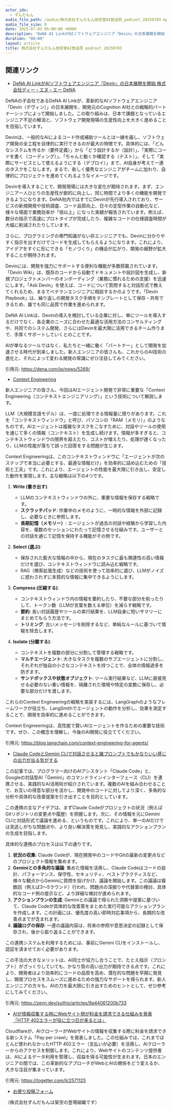 ```yaml
---
actor_ids:
  - ずんだもん
audio_file_path: /audio/株式会社ずんだもん技術室AI放送局_podcast_20250703.mp3
audio_file_size: 0
date: 2025-07-03 05:00:00 +0900
description: 'DeNA AI LinkがAIソフトウェアエンジニア『Devin』の日本展開を開始  株式会社ディー・エヌ・エー  DeNA、Context Engineering、Claude CodeとGemini CLIで対話させると雑プロンプトでもかなりいい感じの出力が出る気がする、AIが情報収集する時にWebサイト側が料金を請求できる仕組みを発表「HTTP 402エラーが役に立つ日が来るとは」'
duration: "00:00"
layout: article
title: 株式会社ずんだもん技術室AI放送局 podcast 20250703
---
```


## 関連リンク


- [DeNA AI LinkがAIソフトウェアエンジニア『Devin』の日本展開を開始  株式会社ディー・エヌ・エー  DeNA](https://dena.com/jp/news/5269/)  


DeNAの子会社であるDeNA AI Linkが、革新的なAIソフトウェアエンジニア「Devin（デヴィン）」の日本展開を、開発元のCognition AI社との戦略的パートナーシップによって開始しました。この取り組みは、日本で課題となっているエンジニア不足の解消と、ソフトウェア開発現場の生産性向上を大きく進めることを目指しています。

Devinは、一般的なAIによるコード作成補助ツールとは一線を画し、ソフトウェア開発の全工程を自律的に実行できるのが最大の特徴です。具体的には、「どんなシステムを作るか（要件定義）」から「どう設計するか（設計）」、「実際にコードを書く（コーディング）」、「ちゃんと動くか確認する（テスト）」、そして「実際にサービスとして使えるようにする（デプロイ）」まで、AI自身が考えて一連のタスクをこなします。まるで、新しく優秀なエンジニアがチームに加わり、自律的にプロジェクトを進めてくれるようなイメージです。

Devinを導入することで、開発現場には大きな変化が期待されます。まず、エンジニア一人ひとりの生産性が劇的に向上し、同じ時間でより多くの機能を開発できるようになります。DeNA社内ではすでにDevinが先行導入されており、サービスの新規開発や技術調査、コード品質向上、日々の定型作業の自動化など、様々な場面で業務効率が「倍以上」になった実績が報告されています。例えば、数分の指示で高速にプロトタイプが完成したり、複雑なコードの仕様調査時間が大幅に削減されたりしています。

さらに、プログラミングの専門知識がない非エンジニアでも、Devinに分かりやすく指示を出すだけでコードを生成してもらえるようになります。これにより、アイデアをすぐに形にできる「モノづくり」の機会が広がり、開発の裾野が拡大することが期待されます。

Devinには、開発を強力にサポートする便利な機能が多数搭載されています。「Devin Wiki」は、既存のコードから自動でドキュメントや設計図を生成し、新規プロジェクトメンバーのオンボーディング（業務に慣れるための支援）を迅速にします。「Ask Devin」を使えば、コードについて質問すると対話形式で教えてくれるため、まるでベテランエンジニアに相談するかのようです。「Devin Playbook」は、繰り返しの開発タスク手順をテンプレートとして保存・共有できるため、誰でも同じ品質で作業を進められます。

DeNA AI Linkは、Devinの導入を検討している企業に対し、単にツールを導入するだけでなく、各企業のニーズに合わせた最適な活用方法のコンサルティングや、共同でのシステム開発、さらにはDevinを最大限に活用できるチーム作りまで、手厚くサポートしていくとのことです。

AIが単なるツールではなく、私たちと一緒に働く「パートナー」として開発を加速させる時代が到来しました。新人エンジニアの皆さんも、これからのAI技術の進化と、それによって変わる開発の常識にぜひ注目してみてください。

引用元: https://dena.com/jp/news/5269/


- [Context Engineering](https://blog.langchain.com/context-engineering-for-agents/)  


新人エンジニアの皆さん、今回はAIエージェント開発で非常に重要な「Context Engineering（コンテキストエンジニアリング）」という技術について解説します。

LLM（大規模言語モデル）は、一度に処理できる情報量に限りがあります。これを「コンテキストウィンドウ」と呼び、パソコンの「RAM（メモリ）」のようなものです。AIエージェントは複雑なタスクをこなすために、対話やツールの使用を通じて多くの情報（コンテキスト）を生成し続けます。情報が多すぎると、コンテキストウィンドウの限界を超えたり、コストが増えたり、処理が遅くなったり、LLMの性能が落ちて誤った回答をする問題が生じます。

Context Engineeringは、このコンテキストウィンドウに「エージェントが次のステップで本当に必要とする、最適な情報だけ」を効率的に詰め込むための「技術と工夫」です。これにより、エージェントの性能を最大限に引き出し、安定した動作を実現します。主な戦略は以下の4つです。

1.  **Write (書き出す)**:
    *   LLMのコンテキストウィンドウの外に、重要な情報を保存する戦略です。
    *   **スクラッチパッド**: 作業中のメモのように、一時的な情報を外部に記録し、必要なときに参照します。
    *   **長期記憶（メモリー）**: エージェントが過去の対話や経験から学習した内容を、複数のセッションにわたって記憶させる仕組みです。ユーザーとの対話を通じて記憶を保持する機能がその例です。

2.  **Select (選ぶ)**:
    *   保存された膨大な情報の中から、現在のタスクに最も関連性の高い情報だけを選び、コンテキストウィンドウに読み込む戦略です。
    *   RAG（検索拡張生成）などの技術を使って効率的に選び、LLMがノイズに惑わされずに本質的な情報に集中できるようにします。

3.  **Compress (圧縮する)**:
    *   コンテキストウィンドウ内の情報を要約したり、不要な部分を削ったりして、トークン数（LLMが言葉を数える単位）を減らす戦略です。
    *   **要約**: 長い対話履歴やツールの実行結果を、LLM自身に短いサマリーにまとめてもらう方法です。
    *   **トリミング**: 古いメッセージを削除するなど、単純なルールに基づいて情報を除去します。

4.  **Isolate (分離する)**:
    *   コンテキストを複数の部分に分割して管理する戦略です。
    *   **マルチエージェント**: 大きなタスクを複数のサブエージェントに分割し、それぞれが独自の小さなコンテキストを持つことで、全体の情報過多を防ぎます。
    *   **サンドボックスや状態オブジェクト**: ツール実行結果など、LLMに直接見せる必要のない重い情報を、隔離された環境や特定の変数に保存し、必要な部分だけを渡します。

これらのContext Engineeringの戦略を実装するには、LangGraphのようなフレームワークが役立ち、LangSmithでエージェントの動作を分析し、効果を測定することで、開発を効率的に進めることができます。

Context Engineeringは、高性能で賢いAIエージェントを作るための重要な技術です。ぜひ、この概念を理解し、今後のAI開発に役立ててください。

引用元: https://blog.langchain.com/context-engineering-for-agents/


- [Claude CodeとGemini CLIで対話させると雑プロンプトでもかなりいい感じの出力が出る気がする](https://zenn.dev/suthio/articles/9a44061200b733)  


この記事では、プログラマー向けのAIアシスタント「Claude Code」と、Googleの対話型AI「Gemini」のコマンドラインインターフェース（CLI）を連携させる、実践的なAI活用術が紹介されています。複数のAIを組み合わせることで、お互いの得意な部分を活かし、開発中のコードに対してより深く、多角的な分析や具体的な改善提案を引き出すことを目的としています。

この連携の主なアイデアは、まずClaude Codeがプロジェクトの状況（例えばGitリポジトリの変更点や履歴）を把握します。次に、その情報を元にGemini CLIと対話形式で議論を進める、というものです。これにより、単一のAIだけでは見逃しがちな問題点や、より良い解決策を発見し、実践的なアクションプランの生成を目指します。

具体的な連携のプロセスは以下の通りです。
1.  **状況の収集**: Claude Codeが、現在開発中のコードやGitの最新の変更点などのプロジェクト情報を集めます。
2.  **Geminiとの多角的な議論**: 集めた情報を活用し、Claude Codeはコードの設計、パフォーマンス、保守性、セキュリティ、ベストプラクティスなど、様々な観点からGeminiに質問を投げかけ、議論を開始します。この議論は複数回（例えば3〜5ラウンド）行われ、問題点の深掘りや代替案の検討、具体的なコード例の提示など、より詳細な検討が進められます。
3.  **アクションプランの生成**: Geminiとの議論で得られた洞察や提案に基づいて、Claude Codeが具体的な改善策をまとめた実行可能なアクションプランを作成します。この計画には、優先度の高い即時対応事項から、長期的な改善点までが含まれます。
4.  **議論ログの保存**: 一連の議論内容は、将来の参照や意思決定の記録として保存され、後から振り返ることができます。

この連携システムを利用するためには、事前にGemini CLIをインストールし、認証を済ませておく必要があります。

この手法の大きなメリットは、AI同士が協力し合うことで、たとえ指示（プロンプト）がざっくりしていても、かなり質の高い出力が期待できる点です。これにより、開発者はより効率的にコードの品質を高め、潜在的な問題を早期に発見し、開発プロセスをスムーズに進めるための強力なサポートを得られます。新人エンジニアの方々も、AIの力を最大限に引き出すためのヒントとして、ぜひ参考にしてみてください。

引用元: https://zenn.dev/suthio/articles/9a44061200b733


- [AIが情報収集する時にWebサイト側が料金を請求できる仕組みを発表「HTTP 402エラーが役に立つ日が来るとは」](https://togetter.com/li/2571125)  


Cloudflareが、AIクローラーがWebサイトの情報を収集する際に料金を請求できる新システム「Pay per crawl」を発表しました。この仕組みでは、これまでほとんど使われなかったHTTP 402エラー（支払いが必要）を活用し、AIクローラーからのアクセスを制御します。これにより、Webサイトのコンテンツ提供者は、AIによるデータ利用を管理し、収益を得る可能性が生まれます。日本のエンジニアの間では、この革新的なアプローチがWebとAIの関係をどう変えるか、大きな注目が集まっています。

引用元: https://togetter.com/li/2571125



- [お便り投稿フォーム](https://forms.gle/ffg4JTfqdiqK62qf9)

（株式会社ずんだもんは架空の登場組織です）

